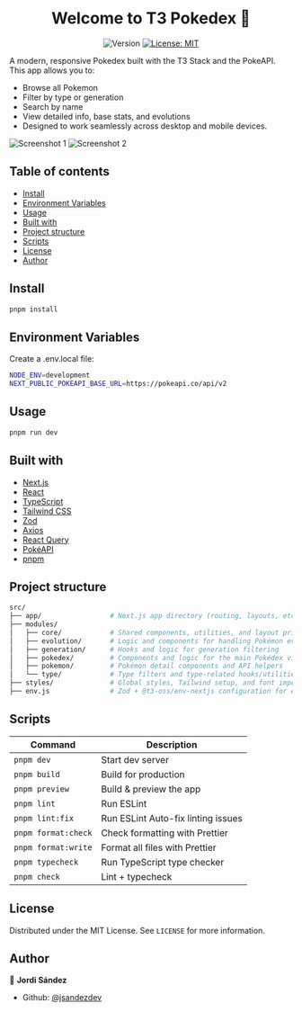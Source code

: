 <h1 align="center">Welcome to T3 Pokedex 👋</h1>
<p align="center">
  <img alt="Version" src="https://img.shields.io/badge/version-0.1.0-blue.svg?cacheSeconds=2592000" />
  <a href="#" target="_blank">
    <img alt="License: MIT" src="https://img.shields.io/badge/License-MIT-yellow.svg" />
  </a>
</p>

A modern, responsive Pokedex built with the T3 Stack and the PokeAPI. This app allows you to:
- Browse all Pokemon
- Filter by type or generation
- Search by name
- View detailed info, base stats, and evolutions
- Designed to work seamlessly across desktop and mobile devices.

![Screenshot 1](https://github.com/user-attachments/assets/99e67b42-fbde-400a-acdb-869158b950dd)
![Screenshot 2](https://github.com/user-attachments/assets/5e8d890a-9d99-4035-bea3-2cdf9eb35b76)

## Table of contents <!-- omit in toc -->
- [Install](#install)
- [Environment Variables](#environment-variables)
- [Usage](#usage)
- [Built with](#built-with)
- [Project structure](#project-structure)
- [Scripts](#scripts)
- [License](#license)
- [Author](#author)

## Install

```sh
pnpm install
```

## Environment Variables
Create a .env.local file:

```sh
NODE_ENV=development
NEXT_PUBLIC_POKEAPI_BASE_URL=https://pokeapi.co/api/v2
```

## Usage

```sh
pnpm run dev
```

## Built with

- [Next.js](https://nextjs.org/)
- [React](https://react.dev/)
- [TypeScript](https://www.typescriptlang.org/)
- [Tailwind CSS](https://tailwindcss.com/)
- [Zod](https://zod.dev/)
- [Axios](https://axios-http.com/)
- [React Query](https://tanstack.com/query)
- [PokéAPI](https://pokeapi.co/)
- [pnpm](https://pnpm.io/)

## Project structure

```sh
src/
├── app/                 # Next.js app directory (routing, layouts, etc.)
├── modules/
│   ├── core/            # Shared components, utilities, and layout primitives
│   ├── evolution/       # Logic and components for handling Pokémon evolutions
│   ├── generation/      # Hooks and logic for generation filtering
│   ├── pokedex/         # Components and logic for the main Pokédex view
│   ├── pokemon/         # Pokémon detail components and API helpers
│   └── type/            # Type filters and type-related hooks/utilities
├── styles/              # Global styles, Tailwind setup, and font imports
├── env.js               # Zod + @t3-oss/env-nextjs configuration for environment variables
```

## Scripts

| Command             | Description                        |
| ------------------- | ------------------------------     |
| `pnpm dev`          | Start dev server                   |
| `pnpm build`        | Build for production               |
| `pnpm preview`      | Build & preview the app            |
| `pnpm lint`         | Run ESLint                         |
| `pnpm lint:fix`     | Run ESLint Auto-fix linting issues |
| `pnpm format:check` | Check formatting with Prettier     |
| `pnpm format:write` | Format all files with Prettier     |
| `pnpm typecheck`    | Run TypeScript type checker        |
| `pnpm check`        | Lint + typecheck                   |


## License

Distributed under the MIT License. See `LICENSE` for more information.

## Author

👤 **Jordi Sández**

* Github: [@jsandezdev](https://github.com/jsandezdev)

